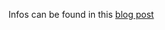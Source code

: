 Infos can be found in this [blog post][1]

[1]: https://vivilearns2code.github.io/project/2018/07/17/predicting-fifa-world-cup-games.html]